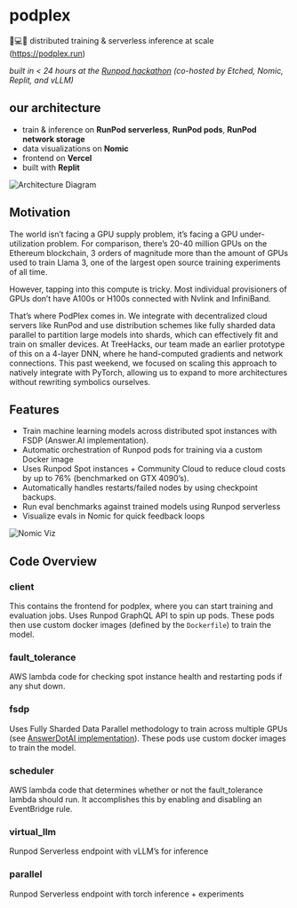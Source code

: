 # podplex

🦾💻🌐 distributed training & serverless inference at scale (https://podplex.run)

_built in < 24 hours at the [Runpod hackathon](https://partiful.com/e/PjgYh4cceTpxWN27i7ty) (co-hosted by Etched, Nomic, Replit, and vLLM)_

## our architecture

- train & inference on **RunPod serverless**, **RunPod pods**, **RunPod network storage**
- data visualizations on **Nomic**
- frontend on **Vercel**
- built with **Replit**

![Architecture Diagram](https://i.postimg.cc/dtgKdhQm/Screenshot-2024-05-19-at-11-12-32.png)

## Motivation

The world isn’t facing a GPU supply problem, it’s facing a GPU under-utilization problem.
For comparison, there’s 20-40 million GPUs on the Ethereum blockchain, 3 orders of magnitude more than the amount of GPUs used to train Llama 3, one of the largest open source training experiments of all time.

However, tapping into this compute is tricky. Most individual provisioners of GPUs don’t have A100s or H100s connected with Nvlink and InfiniBand.

That’s where PodPlex comes in. We integrate with decentralized cloud servers like RunPod and use distribution schemes like fully sharded data parallel to partition large models into shards, which can effectively fit and train on smaller devices. At TreeHacks, our team made an earlier prototype of this on a 4-layer DNN, where he hand-computed gradients and network connections. This past weekend, we focused on scaling this approach to natively integrate with PyTorch, allowing us to expand to more architectures without rewriting symbolics ourselves.

## Features

- Train machine learning models across distributed spot instances with FSDP (Answer.AI implementation).
- Automatic orchestration of Runpod pods for training via a custom Docker image
- Uses Runpod Spot instances + Community Cloud to reduce cloud costs by up to 76% (benchmarked on GTX 4090’s).
- Automatically handles restarts/failed nodes by using checkpoint backups.
- Run eval benchmarks against trained models using Runpod serverless
- Visualize evals in Nomic for quick feedback loops

![Nomic Viz](https://i.postimg.cc/mgPSHrp4/image.png)

## Code Overview

### client

This contains the frontend for podplex, where you can start training and evaluation jobs. Uses Runpod GraphQL API to spin up pods. These pods then use custom docker images (defined by the `Dockerfile`) to train the model.

### fault_tolerance

AWS lambda code for checking spot instance health and restarting pods if any shut down.

### fsdp

Uses Fully Sharded Data Parallel methodology to train across multiple GPUs (see [AnswerDotAI implementation](https://github.com/AnswerDotAI/fsdp_qlora)). These pods use custom docker images to train the model.

### scheduler

AWS lambda code that determines whether or not the fault_tolerance lambda should run. It accomplishes this by enabling and disabling an EventBridge rule.

### virtual_llm

Runpod Serverless endpoint with vLLM’s for inference

### parallel

Runpod Serverless endpoint with torch inference + experiments
